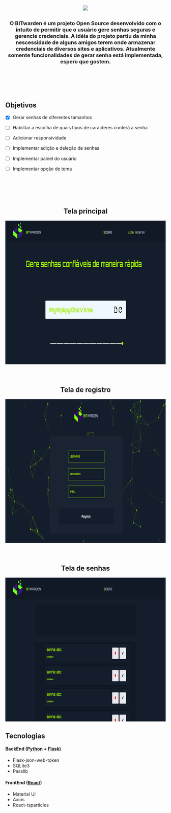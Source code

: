 

<h1 align=center>
<img height="140em" src="https://github.com/IcaroM-CdC/Password-generator/blob/master/web/src/assets/Bitwarden.png" />
</h1>

<div align=center>

### O BITwarden é um projeto **Open Source** desenvolvido com o intuito de permitir que o usuário gere senhas seguras e gerencie credenciais. A idéia do projeto partiu da minha nescessidade de alguns amigos terem onde armazenar credenciais de diversos sites e aplicativos. Atualmente somente funcionalidades de gerar senha está implementada, espero que gostem. 

<div/>
  
<br>
<br>
<br>
<br>
  
  
<div align=left>

  
## Objetivos
   
  - [x] Gerar senhas de diferentes tamanhos
  - [ ] Habilitar a escolha de quais tipos de caracteres conterá a senha
  - [ ] Adicionar responsividade
  - [ ] Implementar adição e deleção de senhas
  - [ ] Implementar painel do usuário
  - [ ] Implementar opção de tema
  
  
  
<div/>
  
<div align=center>

<br>
<br>
<br>
<br>

## Tela principal
<img height="450em" src="https://github.com/IcaroM-CdC/BitWarden/blob/master/images/BITWarden-main-page.png" />

<br>
<br>
<br>

## Tela de registro
<img height="450em" src="https://github.com/IcaroM-CdC/BitWarden/blob/master/images/BITWarden-login.png" />
  
<br>
<br>
<br>

## Tela de senhas
<img height="450em" src="https://github.com/IcaroM-CdC/BitWarden/blob/master/images/BITWarden-passwords.png" />

</div>

  
  
<div>
  
## Tecnologias

#### BackEnd ([Python](https://www.python.org/) + [Flask](https://flask.palletsprojects.com/en/1.1.x/))

- Flask-json-web-token
- SQLite3
- Passlib

#### FrontEnd ([React](https://github.com/facebook/react))

- Material UI
- Axios
- React-tsparticles
<div/>
  
